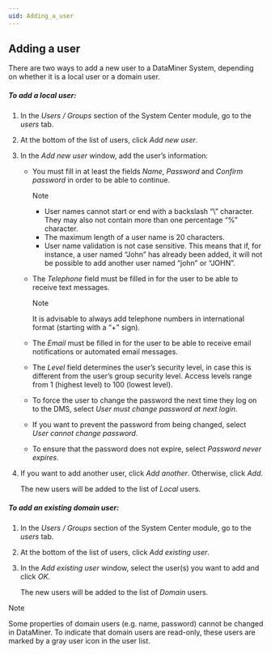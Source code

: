 ```yaml
---
uid: Adding_a_user
---
```


## Adding a user

There are two ways to add a new user to a DataMiner System, depending on whether it is a local user or a domain user.

##### To add a local user:

1. In the *Users / Groups* section of the System Center module, go to the *users* tab.

2. At the bottom of the list of users, click *Add new user*.

3. In the *Add new user* window, add the user’s information:

    - You must fill in at least the fields *Name*, *Password* and *Confirm password* in order to be able to continue.

        > [!NOTE]
        > - User names cannot start or end with a backslash “\\” character. They may also not contain more than one percentage “%” character.
        > - The maximum length of a user name is 20 characters.
        > - User name validation is not case sensitive. This means that if, for instance, a user named “John” has already been added, it will not be possible to add another user named “john” or “JOHN”.

    - The *Telephone* field must be filled in for the user to be able to receive text messages.

        > [!NOTE]
        > It is advisable to always add telephone numbers in international format (starting with a “+” sign).

    - The *Email* must be filled in for the user to be able to receive email notifications or automated email messages.

    - The *Level* field determines the user’s security level, in case this is different from the user’s group security level. Access levels range from 1 (highest level) to 100 (lowest level).

    - To force the user to change the password the next time they log on to the DMS, select *User must change password at next login*.

    - If you want to prevent the password from being changed, select *User cannot change password*.

    - To ensure that the password does not expire, select *Password never expires*.

4. If you want to add another user, click *Add another*. Otherwise, click *Add*.

    The new users will be added to the list of *Local* users.

##### To add an existing domain user:

1. In the *Users / Groups* section of the System Center module, go to the *users* tab.

2. At the bottom of the list of users, click *Add existing user*.

3. In the *Add existing user* window, select the user(s) you want to add and click *OK*.

    The new users will be added to the list of *Domain* users.

> [!NOTE]
> Some properties of domain users (e.g. name, password) cannot be changed in DataMiner. To indicate that domain users are read-only, these users are marked by a gray user icon in the user list.
>
